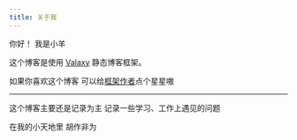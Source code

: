 ```yaml
---
title: 关于我
---
```


你好！ 我是小羊

这个博客是使用 [Valaxy](https://valaxy.site/guide/getting-started) 静态博客框架。

如果你喜欢这个博客 可以给[框架作者](https://github.com/YunYouJun/valaxy)点个星星嗷

---

这个博客主要还是记录为主    记录一些学习、工作上遇见的问题

在我的小天地里    胡作非为
